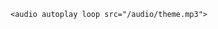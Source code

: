<!DOCTYPE html>

<html>
<head>
    <title>My first website</title>
</head>
<body>

	<audio autoplay loop src="/audio/theme.mp3">
	
	
</body>
</html>
